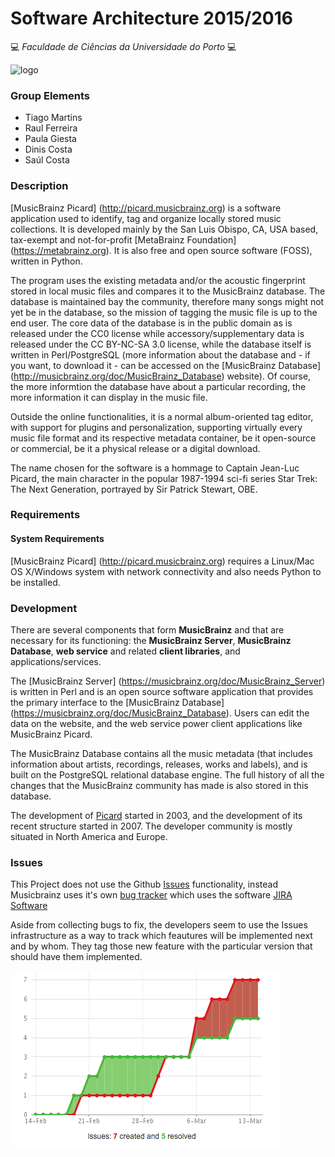 # Software Architecture 2015/2016

:computer: *Faculdade de Ciências da Universidade do Porto* :computer:

![logo](https://picard.musicbrainz.org/static/img/picard-icon-large.svg)

### Group Elements
- Tiago Martins
- Raul Ferreira
- Paula Giesta
- Dinis Costa
- Saúl Costa

### Description
[MusicBrainz Picard] (http://picard.musicbrainz.org) is a software application used to identify, tag and organize locally stored music collections. It is developed mainly by the San Luis Obispo, CA, USA based, tax-exempt and not-for-profit [MetaBrainz Foundation] (https://metabrainz.org). It is also free and open source software (FOSS), written in Python.

The program uses the existing metadata and/or the acoustic fingerprint stored in local music files and compares it to the MusicBrainz database. The database is maintained bay the community, therefore many songs might not yet be in the database, so the mission of tagging the music file is up to the end user. The core data of the database is in the public domain as is released under the CC0 license while accessory/supplementary data is released under the CC BY-NC-SA 3.0 license, while the database itself is written in Perl/PostgreSQL (more information about the database and - if you want, to download it - can be accessed on the [MusicBrainz Database] (http://musicbrainz.org/doc/MusicBrainz_Database) website). Of course, the more informtion the database have about a particular recording, the more information it can display in the music file.

Outside the online functionalities, it is a normal album-oriented tag editor, with support for plugins and personalization, supporting virtually every music file format and its respective metadata container, be it open-source or commercial, be it a physical release or a digital download.

The name chosen for the software is a hommage to Captain Jean-Luc Picard, the main character in the popular 1987-1994 sci-fi series Star Trek: The Next Generation, portrayed by Sir Patrick Stewart, OBE.

### Requirements
#### System Requirements

[MusicBrainz Picard] (http://picard.musicbrainz.org) requires a Linux/Mac OS X/Windows system with network connectivity and also needs Python to be installed.

### Development

There are several components that form **MusicBrainz** and that are necessary for its functioning: the **MusicBrainz Server**, **MusicBrainz Database**, **web service** and related **client libraries**, and applications/services. 

The [MusicBrainz Server] (https://musicbrainz.org/doc/MusicBrainz_Server) is written in Perl and is an open source software application that provides the primary interface to the [MusicBrainz Database] (https://musicbrainz.org/doc/MusicBrainz_Database). Users can edit the data on the website, and the web service power client applications like MusicBrainz Picard.

The MusicBrainz Database contains all the music metadata (that includes information about artists, recordings, releases, works and labels), and is built on the PostgreSQL relational database engine. The full history of all the changes that the MusicBrainz community has made is also stored in this database. 

The development of [Picard](http://picard.musicbrainz.org) started in 2003, and the development of its recent structure started in 2007. The developer community is mostly situated in North America and Europe.

### Issues

This Project does not use the Github [Issues](https://github.com/features#issues) functionality, instead Musicbrainz uses it's own [bug tracker](http://tickets.musicbrainz.org/) which uses the software [JIRA Software](https://www.atlassian.com/software/jira)

Aside from collecting bugs to fix, the developers seem to use the Issues infrastructure as a way to track which feautures will be implemented next and by whom. They tag those new feature with the particular version that should have them implemented.

![](issues-history.PNG)
